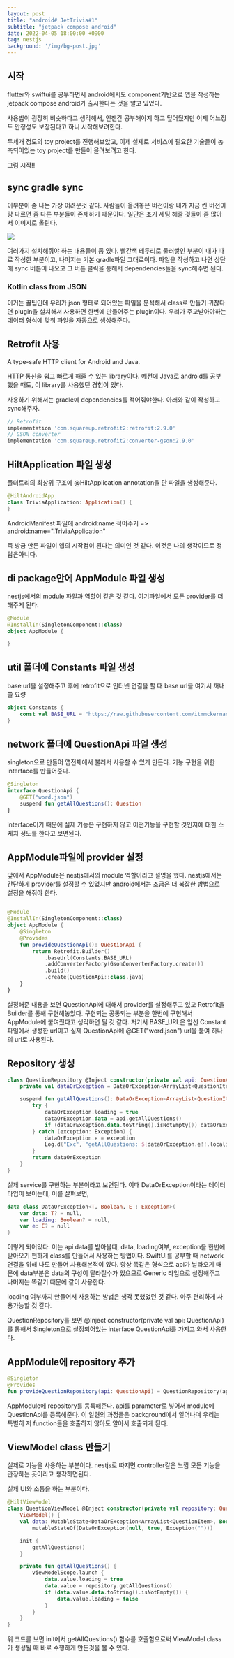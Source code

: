 ```yaml
---
layout: post
title: "android# JetTrivia#1"
subtitle: "jetpack compose android"
date: 2022-04-05 18:00:00 +0900
tag: nestjs
background: '/img/bg-post.jpg'
---
```


## 시작
flutter와 swiftui를 공부하면서 android에서도 component기반으로 앱을 작성하는 jetpack compose android가 출시한다는 것을 알고 있었다.

사용법이 굉장히 비슷하다고 생각해서, 언젠간 공부해야지 하고 덮어뒀지만 이제 어느정도 안정성도 보장된다고 하니 시작해보려한다.

두세개 정도의 toy project를 진행해보았고, 이제 실제로 서비스에 필요한 기술들이 농축되어있는 toy project를 만들어 올려보려고 한다.

그럼 시작!!

## sync gradle sync
이부분이 좀 나는 가장 어려운것 같다. 사람들이 올려놓은 버전이랑 내가 지금 킨 버전이랑 다르면 좀 다른 부분들이 존재하기 때문이다. 일단은 초기 세팅 해줄 것들이 좀 많아서 이미지로 올린다.

<img src="/img/android_JetTrivia#1/1.png" />

여러가지 설치해줘야 하는 내용들이 좀 있다. 빨간색 테두리로 둘러쌓인 부분이 내가 따로 작성한 부분이고, 나머지는 기본 gradle파일 그대로이다. 파일을 작성하고 나면 상단에 sync 버튼이 나오고 그 버튼 클릭을 통해서 dependencies들을 sync해주면 된다.

### Kotlin class from JSON
이거는 꿀팁인데 우리가 json 형태로 되어있는 파일을 분석해서 class로 만들기 귀찮다면 plugin을 설치해서 사용하면 한번에 만들어주는 plugin이다. 우리가 주고받아야하는 데이터 형식에 맞춰 파일을 자동으로 생성해준다.

## Retrofit 사용
A type-safe HTTP client for Android and Java.

HTTP 통신을 쉽고 빠르게 해줄 수 있는 library이다. 예전에 Java로 android를 공부했을 때도, 이 library를 사용했던 경험이 있다.

사용하기 위해서는 gradle에 dependencies를 적어줘야한다. 아래와 같이 작성하고 sync해주자.
```gradle
// Retrofit
implementation 'com.squareup.retrofit2:retrofit:2.9.0'
// GSON converter
implementation 'com.squareup.retrofit2:converter-gson:2.9.0'
```

## HiltApplication 파일 생성
폴더트리의 최상위 구조에 @HiltApplication annotation을 단 파일을 생성해준다.

```kotlin
@HiltAndroidApp
class TriviaApplication: Application() {
}
```

AndroidManifest 파일에 android:name 적어주기 => android:name=".TriviaApplication"

즉 방금 만든 파일이 앱의 시작점이 된다는 의미인 것 같다. 이것은 나의 생각이므로 정답은아니다.

## di package안에 AppModule 파일 생성
nestjs에서의 module 파일과 역할이 같은 것 같다. 여기파일에서 모든 provider를 더해주게 된다.

```kotlin
@Module
@InstallIn(SingletonComponent::class)
object AppModule {

}
```

## util 폴더에 Constants 파일 생성
base url을 설정해주고 후에 retrofit으로 인터넷 연결을 할 때 base url을 여기서 꺼내쓸 요량

```kotlin
object Constants {
    const val BASE_URL = "https://raw.githubusercontent.com/itmmckernan/triviaJSON/master/"
}
```

## network 폴더에 QuestionApi 파일 생성
singleton으로 만들어 앱전체에서 불러서 사용할 수 있게 만든다. 기능 구현을 위한 interface를 만들어준다.
```kotlin
@Singleton
interface QuestionApi {
    @GET("word.json")
    suspend fun getAllQuestions(): Question
}
```
interface이기 때문에 실제 기능은 구현하지 않고 어떤기능을 구현할 것인지에 대한 스케치 정도를 한다고 보면된다.

## AppModule파일에 provider 설정
앞에서 AppModule은 nestjs에서의 module 역할이라고 설명을 했다. nestjs에서는 간단하게 provider를 설정할 수 있었지만 android에서는 조금은 더 복잡한 방법으로 설정을 해줘야 한다.
```kotlin

@Module
@InstallIn(SingletonComponent::class)
object AppModule {
    @Singleton
    @Provides
    fun provideQuestionApi(): QuestionApi {
        return Retrofit.Builder()
            .baseUrl(Constants.BASE_URL)
            .addConverterFactory(GsonConverterFactory.create())
            .build()
            .create(QuestionApi::class.java)
    }
}

```

설정해준 내용을 보면 QuestionApi에 대해서 provider를 설정해주고 있고 Retrofit을 Builder를 통해 구현해놓았다. 구현되는 공통되는 부분을 한번에 구현해서 AppModule에 붙여줬다고 생각하면 될 것 같다. 저기서 BASE_URL은 앞선 Constant파일에서 생성한 url이고 실제 QuestionApi에 @GET("word.json") url을 붙여 하나의 url로 사용된다.

## Repository 생성
```kotlin
class QuestionRepository @Inject constructor(private val api: QuestionApi) {
    private val dataOrException = DataOrException<ArrayList<QuestionItem>, Boolean, Exception>()

    suspend fun getAllQuestions(): DataOrException<ArrayList<QuestionItem>, Boolean, Exception> {
        try {
            dataOrException.loading = true
            dataOrException.data = api.getAllQuestions()
            if (dataOrException.data.toString().isNotEmpty()) dataOrException.loading = false
        } catch (exception: Exception) {
            dataOrException.e = exception
            Log.d("Exc", "getAllQuestions: ${dataOrException.e!!.localizedMessage}")
        }
        return dataOrException
    }
}
```

실제 service를 구현하는 부분이라고 보면된다. 이때 DataOrException이라는 데이터 타입이 보이는데, 이를 살펴보면,
```kotlin
data class DataOrException<T, Boolean, E : Exception>(
    var data: T? = null,
    var loading: Boolean? = null,
    var e: E? = null
)
```
이렇게 되어있다. 이는 api data를 받아올때, data, loading여부, exception을 한번에 받아오기 편하게 class를 만들어서 사용하는 방법이다.
SwiftUI를 공부할 때 network 연결을 위해 나도 만들어 사용해본적이 있다. 항상 똑같은 형식으로 api가 날라오기 때문에 data부분은 data의 구성이 달라질수가 있으므로 Generic 타입으로 설정해주고 나머지는 똑같기 때문에 같이 사용한다.

loading 여부까지 만들어서 사용하는 방법은 생각 못했었던 것 같다. 아주 편리하게 사용가능할 것 같다.

QuestionRepository를 보면 @Inject constructor(private val api: QuestionApi) 를 통해서 Singleton으로 설정되어있는 interface QuestionApi를 가지고 와서 사용한다.

## AppModule에 repository 추가
```kotlin
@Singleton
@Provides
fun provideQuestionRepository(api: QuestionApi) = QuestionRepository(api)
```
AppModule에 repository를 등록해준다. api를 parameter로 넣어서 module에 QuestionApi를 등록해준다. 이 일련의 과정들은 background에서 일어나며 우리는 특별히 저 function들을 호출하지 않아도 알아서 호출되게 된다.

## ViewModel class 만들기
실제로 기능을 사용하는 부분이다. nestjs로 따지면 controller같은 느낌 모든 기능을 관장하는 곳이라고 생각하면된다.

실제 UI와 소통을 하는 부분이다.
```kotlin
@HiltViewModel
class QuestionViewModel @Inject constructor(private val repository: QuestionRepository) :
    ViewModel() {
    val data: MutableState<DataOrException<ArrayList<QuestionItem>, Boolean, Exception>> =
        mutableStateOf(DataOrException(null, true, Exception("")))

    init {
        getAllQuestions()
    }

    private fun getAllQuestions() {
        viewModelScope.launch {
            data.value.loading = true
            data.value = repository.getAllQuestions()
            if (data.value.data.toString().isNotEmpty()) {
                data.value.loading = false
            }
        }
    }
}
```
위 코드를 보면 init에서 getAllQuestions() 함수를 호출함으로써 ViewModel class가 생성될 때 바로 수행하게 만든것을 볼 수 있다.